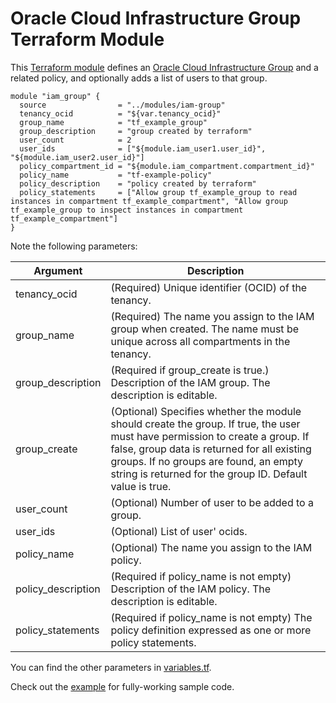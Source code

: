 # Oracle Cloud Infrastructure Group Terraform Module

This [Terraform module](https://www.terraform.io/docs/modules/index.html) defines an [Oracle Cloud Infrastructure  Group](https://docs.cloud.oracle.com/iaas/Content/Identity/Tasks/managinggroups.htm) and a related policy, and optionally adds a list of users to that group.

```hcl
module "iam_group" {
  source                = "../modules/iam-group"
  tenancy_ocid          = "${var.tenancy_ocid}"
  group_name            = "tf_example_group"
  group_description     = "group created by terraform"
  user_count            = 2
  user_ids              = ["${module.iam_user1.user_id}", "${module.iam_user2.user_id}"]
  policy_compartment_id = "${module.iam_compartment.compartment_id}"
  policy_name           = "tf-example-policy"
  policy_description    = "policy created by terraform"
  policy_statements     = ["Allow group tf_example_group to read instances in compartment tf_example_compartment", "Allow group tf_example_group to inspect instances in compartment tf_example_compartment"]
}
```

Note the following parameters:

Argument | Description
--- | ---
tenancy_ocid | (Required) Unique identifier (OCID) of the tenancy.
group_name | (Required) The name you assign to the IAM group when created. The name must be unique across all compartments in the tenancy.
group_description | (Required if group_create is true.) Description of the IAM group. The description is editable.
group_create | (Optional) Specifies whether the module should create the group. If true, the user must have permission to create a group. If false, group data is returned for all existing groups. If no groups are found, an empty string is returned for the group ID. Default value is true.
user_count | (Optional) Number of user to be added to a group.
user_ids | (Optional) List of user' ocids.
policy_name | (Optional)  The name you assign to the IAM policy. 
policy_description | (Required if policy_name is not empty) Description of the IAM policy. The description is editable. 
policy_statements | (Required if policy_name is not empty)  The policy definition expressed as one or more policy statements. 

You can find the other parameters in [variables.tf](https://github.com/oracle-terraform-modules/terraform-oci-iam/blob/master/modules/iam-group/variables.tf).

Check out the [example](https://github.com/oracle-terraform-modules/terraform-oci-iam/tree/master/example) for fully-working sample code.
